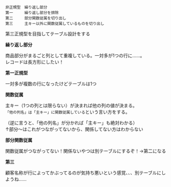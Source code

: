 ```
非正規型　繰り返し部分
第一　　　繰り返し部分を排除
第二　　　部分関数従属を切り出し
第三　　　主キー以外に関数従属しているものを切り出し
```
第三正規型を目指してテーブル設計をする

**繰り返し部分**

商品部分がまるごと列として重複している。一対多が1つの行に……。<br>
レコードは長方形にしたい！


**第一正規型**

一対多が複数の行になったけどテーブルは1つ


**関数従属**

主キー（1つの列とは限らない）が決まれば他の列の値が決まる。<br>
`「他の列名」は「主キー」に関数従属している`という言い方をする。

（逆に言うと、「他の列名」が分かれば「主キー」も絶対わかる）<br>
↑部分〜はこれがつながってないから、関係してない方はわからない


**部分関数従属**

関数従属がつながってない！関係ないやつは別テーブルにするぞ！→第二になる


**第三**

顧客名称が行によってかぶってるのが気持ち悪いという感覚、、、別テーブルにしようね……
